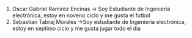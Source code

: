 1. Oscar Gabriel Ramirez Encinas -> Soy Estudiante de Ingeniería electrónica, estoy en noveno ciclo y me gusta el futbol
3. Sebastian Tabraj Morales ->Soy estudiante de Ingeniería electrónica, estoy en septimo ciclo y me gusta jugar todo el dia
